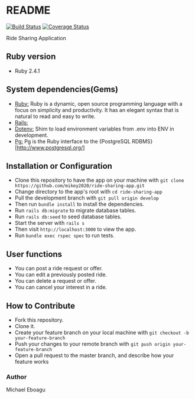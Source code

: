 # README

[![Build Status](https://travis-ci.org/mikey2020/ride-sharing-app.svg?branch=develop)](https://travis-ci.org/mikey2020/ride-sharing-app) [![Coverage Status](https://coveralls.io/repos/github/mikey2020/ride-sharing-app/badge.svg?branch=develop)](https://coveralls.io/github/mikey2020/ride-sharing-app?branch=develop)

Ride Sharing Application

## Ruby version
 - Ruby 2.4.1

## System dependencies(Gems)
 * [Ruby:](https://www.ruby-lang.org/en/) Ruby is a dynamic, open source programming language with a focus on simplicity and productivity. It has an elegant syntax that is natural to read and easy to write.
 * [Rails:](https://rubyonrails.org//)
 * [Dotenv:](https://github.com/bkeepers/dotenv) Shim to load environment variables from .env into ENV in development.
 * [Pg:](https://rubygems.org/gems/pg/versions/0.18.4) Pg is the Ruby interface to the {PostgreSQL RDBMS}[http://www.postgresql.org/]
 
## Installation or Configuration
- Clone this repository to have the app on your machine with ```git clone https://github.com/mikey2020/ride-sharing-app.git```
- Change directory to the app's root with ```cd ride-sharing-app```
- Pull the development branch with ```git pull origin develop```
- Then run ```bundle install```  to install the dependencies.
- Run ```rails db:migrate``` to migrate database tables.
- Run ```rails db:seed``` to seed database tables.
- Start the server with ```rails s```
- Then visit ```http://localhost:3000``` to view the app.
- Run ```bundle exec rspec spec``` to run tests.

## User functions
- You can post a ride request or offer.
- You can edit a previously posted ride.
- You can delete a request or offer. 
- You can cancel your interest in a ride.

## How to Contribute
- Fork this repository.
- Clone it.
- Create your feature branch on your local machine with ```git checkout -b your-feature-branch```
- Push your changes to your remote branch with ```git push origin your-feature-branch```
- Open a pull request to the master branch, and describe how your feature works

### Author
Michael Eboagu
